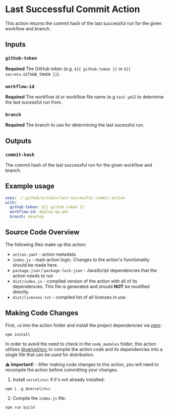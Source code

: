 # Last Successful Commit Action

This action returns the commit hash of the last successful run for the given workflow and branch.

## Inputs

### `github-token`

**Required** The GitHub token (e.g. `${{ github.token }}` or `${{ secrets.GITHUB_TOKEN }}`).

### `workflow-id`

**Required** The workflow id or workflow file name (e.g `test.yml`) to determine the last sucessful run from.

### `branch`

**Required** The branch to use for determining the last sucessful run.

## Outputs

### `commit-hash`

The commit hash of the last successful run for the given workflow and branch.

## Example usage

```yaml
uses: ./.github/actions/last-successful-commit-action
with:
  github-token: ${{ github.token }}
  workflow-id: deploy-qa.yml
  branch: develop
```

## Source Code Overview

The following files make up this action:

* `action.yaml` - action metadata
* `index.js` - main action logic. Changes to the action's functionality should be made here.
* `package.json` / `package-lock.json` - JavaScript dependencies that the action needs to run
* `dist/index.js` - compiled version of the action with all of its dependencies. This file is generated and should **NOT** be modified directly.
* `dist/licenses.txt` - compiled list of all licenses in use.

## Making Code Changes

First, `cd` into the action folder and install the project dependencies via [npm](https://www.npmjs.com):

```Shell
npm install
```

In order to avoid the need to check in the `node_modules` folder, this action utilizes [@vercel/ncc](https://github.com/vercel/ncc) to compile the action code and its dependencies into a single file that can be used for distribution.

⚠️ **Important!** - After making code changes to this action, you will need to recompile the action before committing your changes.

1. Install `vercel/ncc` if it's not already installed:

```Shell
npm i -g @vercel/ncc
```

2. Compile the `index.js` file:

```Shell
npm run build
```
